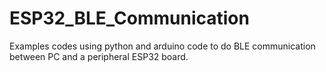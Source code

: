 # ESP32_BLE_Communication
Examples codes using python and arduino code to do BLE communication between PC and a peripheral ESP32 board.
